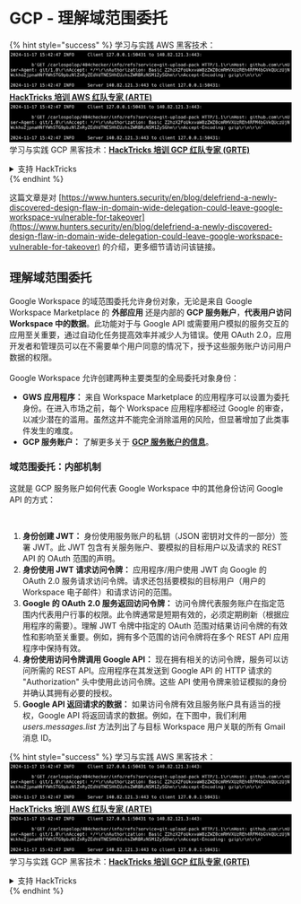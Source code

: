 # GCP - 理解域范围委托

{% hint style="success" %}
学习与实践 AWS 黑客技术：<img src="../../../.gitbook/assets/image (1).png" alt="" data-size="line">[**HackTricks 培训 AWS 红队专家 (ARTE)**](https://training.hacktricks.xyz/courses/arte)<img src="../../../.gitbook/assets/image (1).png" alt="" data-size="line">\
学习与实践 GCP 黑客技术：<img src="../../../.gitbook/assets/image (2).png" alt="" data-size="line">[**HackTricks 培训 GCP 红队专家 (GRTE)**<img src="../../../.gitbook/assets/image (2).png" alt="" data-size="line">](https://training.hacktricks.xyz/courses/grte)

<details>

<summary>支持 HackTricks</summary>

* 查看 [**订阅计划**](https://github.com/sponsors/carlospolop)!
* **加入** 💬 [**Discord 群组**](https://discord.gg/hRep4RUj7f) 或 [**Telegram 群组**](https://t.me/peass) 或 **在** **Twitter** 🐦 [**@hacktricks\_live**](https://twitter.com/hacktricks\_live)** 上关注我们。**
* **通过向** [**HackTricks**](https://github.com/carlospolop/hacktricks) 和 [**HackTricks Cloud**](https://github.com/carlospolop/hacktricks-cloud) GitHub 仓库提交 PR 分享黑客技巧。

</details>
{% endhint %}

这篇文章是对 [https://www.hunters.security/en/blog/delefriend-a-newly-discovered-design-flaw-in-domain-wide-delegation-could-leave-google-workspace-vulnerable-for-takeover](https://www.hunters.security/en/blog/delefriend-a-newly-discovered-design-flaw-in-domain-wide-delegation-could-leave-google-workspace-vulnerable-for-takeover) 的介绍，更多细节请访问该链接。

## **理解域范围委托**

Google Workspace 的域范围委托允许身份对象，无论是来自 Google Workspace Marketplace 的 **外部应用** 还是内部的 **GCP 服务账户**，**代表用户访问 Workspace 中的数据**。此功能对于与 Google API 或需要用户模拟的服务交互的应用至关重要，通过自动化任务提高效率并减少人为错误。使用 OAuth 2.0，应用开发者和管理员可以在不需要单个用户同意的情况下，授予这些服务账户访问用户数据的权限。\
\
Google Workspace 允许创建两种主要类型的全局委托对象身份：

* **GWS 应用程序：** 来自 Workspace Marketplace 的应用程序可以设置为委托身份。在进入市场之前，每个 Workspace 应用程序都经过 Google 的审查，以减少潜在的滥用。虽然这并不能完全消除滥用的风险，但显著增加了此类事件发生的难度。
* **GCP 服务账户：** 了解更多关于 [**GCP 服务账户的信息**](../gcp-basic-information/#service-accounts)。

### **域范围委托：内部机制**

这就是 GCP 服务账户如何代表 Google Workspace 中的其他身份访问 Google API 的方式：

<figure><img src="../../../.gitbook/assets/image (58).png" alt=""><figcaption></figcaption></figure>

1. **身份创建 JWT：** 身份使用服务账户的私钥（JSON 密钥对文件的一部分）签署 JWT。此 JWT 包含有关服务账户、要模拟的目标用户以及请求的 REST API 的 OAuth 范围的声明。
2. **身份使用 JWT 请求访问令牌：** 应用程序/用户使用 JWT 向 Google 的 OAuth 2.0 服务请求访问令牌。请求还包括要模拟的目标用户（用户的 Workspace 电子邮件）和请求访问的范围。
3. **Google 的 OAuth 2.0 服务返回访问令牌：** 访问令牌代表服务账户在指定范围内代表用户行事的权限。此令牌通常是短期有效的，必须定期刷新（根据应用程序的需要）。理解 JWT 令牌中指定的 OAuth 范围对结果访问令牌的有效性和影响至关重要。例如，拥有多个范围的访问令牌将在多个 REST API 应用程序中保持有效。
4. **身份使用访问令牌调用 Google API：** 现在拥有相关的访问令牌，服务可以访问所需的 REST API。应用程序在其发送到 Google API 的 HTTP 请求的 "Authorization" 头中使用此访问令牌。这些 API 使用令牌来验证模拟的身份并确认其拥有必要的授权。
5. **Google API 返回请求的数据：** 如果访问令牌有效且服务账户具有适当的授权，Google API 将返回请求的数据。例如，在下图中，我们利用 _users.messages.list_ 方法列出了与目标 Workspace 用户关联的所有 Gmail 消息 ID。

{% hint style="success" %}
学习与实践 AWS 黑客技术：<img src="../../../.gitbook/assets/image (1).png" alt="" data-size="line">[**HackTricks 培训 AWS 红队专家 (ARTE)**](https://training.hacktricks.xyz/courses/arte)<img src="../../../.gitbook/assets/image (1).png" alt="" data-size="line">\
学习与实践 GCP 黑客技术：<img src="../../../.gitbook/assets/image (2).png" alt="" data-size="line">[**HackTricks 培训 GCP 红队专家 (GRTE)**<img src="../../../.gitbook/assets/image (2).png" alt="" data-size="line">](https://training.hacktricks.xyz/courses/grte)

<details>

<summary>支持 HackTricks</summary>

* 查看 [**订阅计划**](https://github.com/sponsors/carlospolop)!
* **加入** 💬 [**Discord 群组**](https://discord.gg/hRep4RUj7f) 或 [**Telegram 群组**](https://t.me/peass) 或 **在** **Twitter** 🐦 [**@hacktricks\_live**](https://twitter.com/hacktricks\_live)** 上关注我们。**
* **通过向** [**HackTricks**](https://github.com/carlospolop/hacktricks) 和 [**HackTricks Cloud**](https://github.com/carlospolop/hacktricks-cloud) GitHub 仓库提交 PR 分享黑客技巧。

</details>
{% endhint %}

